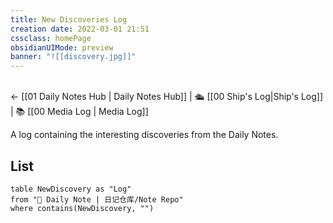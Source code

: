 ```yaml
---
title: New Discoveries Log
creation date: 2022-03-01 21:51 
cssclass: homePage
obsidianUIMode: preview
banner: "![[discovery.jpg]]"
---
```

<div class="title" style="color:#fff">New Discoveries Log</div>
<- [[01 Daily Notes Hub | Daily Notes Hub]] | 🛳️ [[00 Ship's Log|Ship's Log]] | 📚 [[00 Media Log | Media Log]]

A log containing the interesting discoveries from the Daily Notes.

## List

```dataview
table NewDiscovery as "Log"
from "📔 Daily Note | 日记仓库/Note Repo"
where contains(NewDiscovery, "")
```